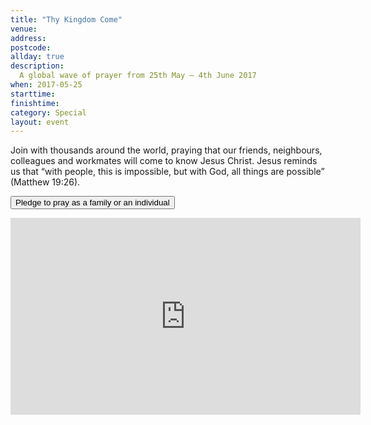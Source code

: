 ```yaml
---
title: "Thy Kingdom Come"
venue: 
address: 
postcode: 
allday: true
description: 
  A global wave of prayer from 25th May – 4th June 2017
when: 2017-05-25
starttime: 
finishtime: 
category: Special
layout: event
---
```

Join with thousands around the world, praying that our friends, neighbours, colleagues and workmates will come to know Jesus Christ.  Jesus reminds us that “with people, this is impossible, but with God, all things are possible” (Matthew 19:26).

<div markdown="1" class="text-center">
    <p><a href="https://www.thykingdomcome.global/" target="_blank"><button type="button" class="btn btn-primary">Pledge to pray as a family or an individual</button></a><p>
    <p><iframe width="560" height="315" src="https://www.youtube.com/embed/4m9h3FoeXNA" frameborder="0" allowfullscreen></iframe></p>
</div>


